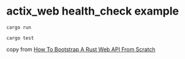 # actix_web health_check example

``` shell
cargo run

cargo test
```

copy from [How To Bootstrap A Rust Web API From Scratch](https://www.lpalmieri.com/posts/2020-08-09-zero-to-production-3-how-to-bootstrap-a-new-rust-web-api-from-scratch/)
